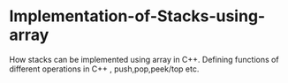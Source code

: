 # Implementation-of-Stacks-using-array
How stacks can be implemented using array in C++. Defining functions of different operations in C++ , push,pop,peek/top etc.
